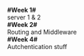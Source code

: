 **#Week 1#**  
server 1 & 2  
**#Week 2#**  
Routing and Middleware  
**#Week 4#**  
Autchentication stuff  
